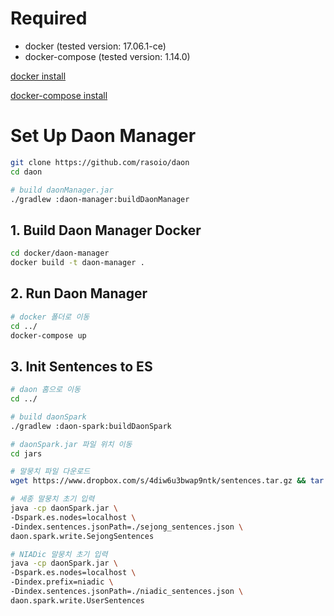 # Required

- docker (tested version: 17.06.1-ce)
- docker-compose (tested version: 1.14.0)

[docker install](https://docs.docker.com/engine/installation/)

[docker-compose install](https://docs.docker.com/compose/install/)

# Set Up Daon Manager

```bash
git clone https://github.com/rasoio/daon
cd daon

# build daonManager.jar 
./gradlew :daon-manager:buildDaonManager
```

## 1. Build Daon Manager Docker

```bash
cd docker/daon-manager
docker build -t daon-manager .
```
## 2. Run Daon Manager

```bash
# docker 폴더로 이동
cd ../
docker-compose up
```

## 3. Init Sentences to ES

```bash
# daon 홈으로 이동
cd ../

# build daonSpark 
./gradlew :daon-spark:buildDaonSpark

# daonSpark.jar 파일 위치 이동
cd jars

# 말뭉치 파일 다운로드
wget https://www.dropbox.com/s/4diw6u3bwap9ntk/sentences.tar.gz && tar xvzf sentences.tar.gz && rm sentences.tar.gz

# 세종 말뭉치 초기 입력
java -cp daonSpark.jar \
-Dspark.es.nodes=localhost \
-Dindex.sentences.jsonPath=./sejong_sentences.json \
daon.spark.write.SejongSentences

# NIADic 말뭉치 초기 입력
java -cp daonSpark.jar \
-Dspark.es.nodes=localhost \
-Dindex.prefix=niadic \
-Dindex.sentences.jsonPath=./niadic_sentences.json \
daon.spark.write.UserSentences
```